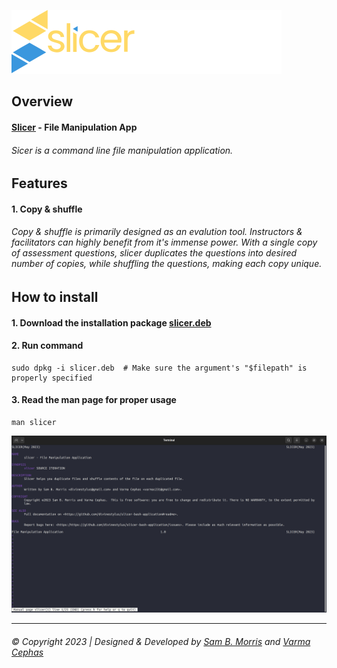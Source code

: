 ![Slicer Logo](readme-assets/slicerlogocolor.svg)

## Overview
#### [Slicer](https://github.com/divinestylus/slicer) - File Manipulation App
###### Sicer is a command line file manipulation application.

## Features
#### 1. Copy & shuffle
###### Copy & shuffle is primarily designed as an evalution tool. Instructors & facilitators can highly benefit from it's immense power. With a single copy of assessment questions, slicer duplicates the questions into desired number of copies, while shuffling the questions, making each copy unique.

## How to install
#### 1. Download the installation package [slicer.deb](https://github.com/divinestylus/slicer/blob/main/slicer.deb)

#### 2. Run command 
```
sudo dpkg -i slicer.deb  # Make sure the argument's "$filepath" is properly specified 
```
#### 3. Read the man page for proper usage
```
man slicer
```
![Man Page Screenshot](readme-assets/screenshot-man-page.png)
<hr>

###### &copy; Copyright 2023 | Designed & Developed by [Sam B. Morris](https://github.com/divinestylus) and [Varma Cephas](https://github.com/varma-cephas)
